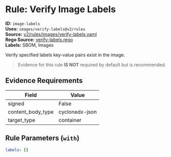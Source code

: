 # Rule: Verify Image Labels  
**ID:** `image-labels`  
**Uses:** `images/verify-labels@v2/rules`  
**Source:** [v2/rules/images/verify-labels.yaml](https://github.com/scribe-public/sample-policies/v2/rules/images/verify-labels.yaml)  
**Rego Source:** [verify-labels.rego](https://github.com/scribe-public/sample-policies/v2/rules/images/verify-labels.rego)  
**Labels:** SBOM, Images  

Verify specified labels key-value pairs exist in the image.

> Evidence for this rule **IS NOT** required by default but is recommended.


## Evidence Requirements  
| Field | Value |
|-------|-------|
| signed | False |
| content_body_type | cyclonedx-json |
| target_type | container |

## Rule Parameters (`with`)  
```yaml
labels: []
```

